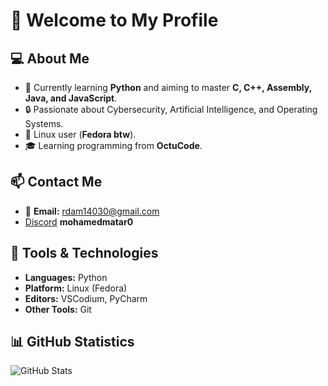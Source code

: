 # 👋 Welcome to My Profile  

## 💻 About Me  
- 🔭 Currently learning **Python** and aiming to master **C, C++, Assembly, Java, and JavaScript**.  
- 🔒 Passionate about Cybersecurity, Artificial Intelligence, and Operating Systems.  
- 🐧 Linux user (**Fedora btw**).  
- 🎓 Learning programming from **OctuCode**.  

## 📫 Contact Me  
- 📧 **Email:** rdam14030@gmail.com
- [Discord](https://img.shields.io/badge/Discord-5865F2?logo=discord&logoColor=white) **mohamedmatar0**

## 🚀 Tools & Technologies  
- **Languages:** Python  
- **Platform:** Linux (Fedora)  
- **Editors:** VSCodium, PyCharm  
- **Other Tools:** Git  

## 📊 GitHub Statistics  
![GitHub Stats](https://github-readme-stats.vercel.app/api?username=Mohamed2812011&show_icons=true&theme=radical)
